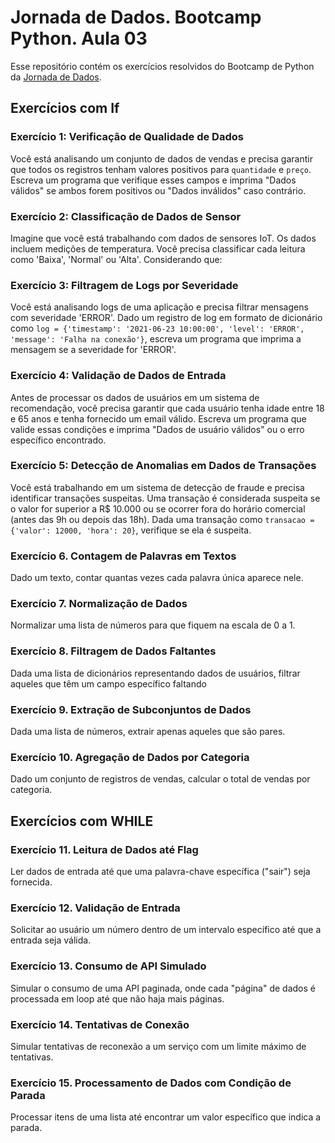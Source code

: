 # Jornada de Dados. Bootcamp Python. Aula 03

Esse repositório contém os exercícios resolvidos do Bootcamp de Python da [Jornada de Dados](https://jornadadedados.alpaclass.com/).

## Exercícios com If

### Exercício 1: Verificação de Qualidade de Dados

Você está analisando um conjunto de dados de vendas e precisa garantir
que todos os registros tenham valores positivos para `quantidade` e `preço`.
Escreva um programa que verifique esses campos e imprima "Dados válidos" se ambos
forem positivos ou "Dados inválidos" caso contrário.

### Exercício 2: Classificação de Dados de Sensor
Imagine que você está trabalhando com dados de sensores IoT.
Os dados incluem medições de temperatura. Você precisa classificar cada leitura
como 'Baixa', 'Normal' ou 'Alta'. Considerando que:

### Exercício 3: Filtragem de Logs por Severidade
Você está analisando logs de uma aplicação e precisa filtrar mensagens
com severidade 'ERROR'. Dado um registro de log em formato de dicionário
como `log = {'timestamp': '2021-06-23 10:00:00', 'level': 'ERROR', 'message': 'Falha na conexão'}`,
escreva um programa que imprima a mensagem se a severidade for 'ERROR'.

### Exercício 4: Validação de Dados de Entrada
Antes de processar os dados de usuários em um sistema de recomendação,
você precisa garantir que cada usuário tenha idade entre 18 e 65 anos e tenha
fornecido um email válido. Escreva um programa que valide essas condições
e imprima "Dados de usuário válidos" ou o erro específico encontrado.

### Exercício 5: Detecção de Anomalias em Dados de Transações
Você está trabalhando em um sistema de detecção de fraude e precisa identificar
transações suspeitas. Uma transação é considerada suspeita se o valor for superior
a R$ 10.000 ou se ocorrer fora do horário comercial (antes das 9h ou depois das 18h).
Dada uma transação como `transacao = {'valor': 12000, 'hora': 20}`, verifique se ela é suspeita.

### Exercício 6. Contagem de Palavras em Textos
Dado um texto, contar quantas vezes cada palavra única aparece nele.

### Exercício 7. Normalização de Dados
Normalizar uma lista de números para que fiquem na escala de 0 a 1.

### Exercício 8. Filtragem de Dados Faltantes
Dada uma lista de dicionários representando dados de usuários, filtrar aqueles que têm um campo específico faltando

### Exercício 9. Extração de Subconjuntos de Dados
Dada uma lista de números, extrair apenas aqueles que são pares.

### Exercício 10. Agregação de Dados por Categoria
Dado um conjunto de registros de vendas, calcular o total de vendas por categoria.

## Exercícios com WHILE

### Exercício 11. Leitura de Dados até Flag
Ler dados de entrada até que uma palavra-chave específica ("sair") seja fornecida.

### Exercício 12. Validação de Entrada
Solicitar ao usuário um número dentro de um intervalo específico até que a entrada seja válida.

### Exercício 13. Consumo de API Simulado
Simular o consumo de uma API paginada, onde cada "página" de dados é processada em loop até que não haja mais páginas.

### Exercício 14. Tentativas de Conexão
Simular tentativas de reconexão a um serviço com um limite máximo de tentativas.

### Exercício 15. Processamento de Dados com Condição de Parada
Processar itens de uma lista até encontrar um valor específico que indica a parada.

